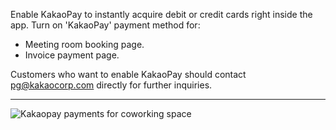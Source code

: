 Enable KakaoPay to instantly acquire debit or credit cards right inside the app. Turn on 'KakaoPay' payment method for:
- Meeting room booking page.
- Invoice payment page.

Customers who want to enable KakaoPay should contact pg@kakaocorp.com directly for further inquiries.

---

![Kakaopay payments for coworking space](https://s3.ap-northeast-2.amazonaws.com/marketing.feature.andcards.com/kakaopay-payment-method.png)

